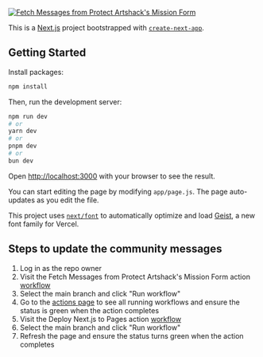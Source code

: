 [![Fetch Messages from Protect Artshack's Mission Form](https://github.com/artshackcommunity/artshackcommunity.github.io/actions/workflows/fetch-messages.yml/badge.svg)](https://github.com/artshackcommunity/artshackcommunity.github.io/actions/workflows/fetch-messages.yml)

This is a [Next.js](https://nextjs.org) project bootstrapped with [`create-next-app`](https://nextjs.org/docs/app/api-reference/cli/create-next-app).

## Getting Started

Install packages:

```bash
npm install
```

Then, run the development server:

```bash
npm run dev
# or
yarn dev
# or
pnpm dev
# or
bun dev
```

Open [http://localhost:3000](http://localhost:3000) with your browser to see the result.

You can start editing the page by modifying `app/page.js`. The page auto-updates as you edit the file.

This project uses [`next/font`](https://nextjs.org/docs/app/building-your-application/optimizing/fonts) to automatically optimize and load [Geist](https://vercel.com/font), a new font family for Vercel.

## Steps to update the community messages

1. Log in as the repo owner
2. Visit the Fetch Messages from Protect Artshack's Mission Form
action [workflow](https://github.com/artshackcommunity/artshackcommunity.github.io/actions/workflows/fetch-messages.yml)
3. Select the main branch and click "Run workflow"
4. Go to the [actions page](https://github.com/artshackcommunity/artshackcommunity.github.io/actions) to see all running workflows and ensure the status is green when the action completes
5. Visit the Deploy Next.js to Pages action [workflow](https://github.com/artshackcommunity/artshackcommunity.github.io/actions/workflows/nextjs.yml)
6. Select the main branch and click "Run workflow"
7. Refresh the page and ensure the status turns green when the action completes
